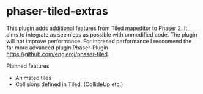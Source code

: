 # phaser-tiled-extras
This plugin adds additional features from Tiled mapeditor to Phaser 2. It aims to integrate as seemless as possible with unmodified code. 
The plugin will not improve performance. For incresed performance I reccomend the far more advanced plugin Phaser-Plugin https://github.com/englercj/phaser-tiled.

Planned features
* Animated tiles
* Collisions defined in Tiled. (CollideUp etc.)
